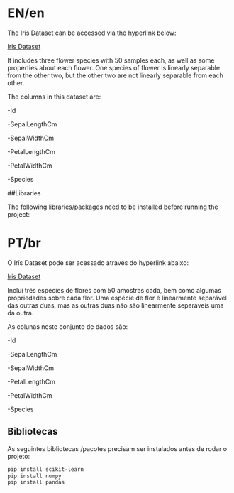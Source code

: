 # EN/en

The Iris Dataset can be accessed via the hyperlink below:

[Iris Dataset]("https://www.kaggle.com/uciml/iris")

It includes three flower species with 50 samples each, as well as some properties about each flower.
One species of flower is linearly separable from the other two, but the other two are not linearly separable from each other.

The columns in this dataset are:

-Id

-SepalLengthCm

-SepalWidthCm

-PetalLengthCm

-PetalWidthCm

-Species

##Libraries

The following libraries/packages need to be installed before running the project:


# PT/br

O Irís Dataset pode ser acessado através do hyperlink abaixo:

[Iris Dataset]("https://www.kaggle.com/uciml/iris")

Inclui três espécies de flores com 50 amostras cada, bem como algumas propriedades sobre cada flor. 
Uma espécie de flor é linearmente separável das outras duas, mas as outras duas não são linearmente separáveis uma da outra.

As colunas neste conjunto de dados são:

-Id

-SepalLengthCm

-SepalWidthCm

-PetalLengthCm

-PetalWidthCm

-Species

## Bibliotecas

As seguintes bibliotecas /pacotes precisam ser instalados antes de rodar o projeto:

```bash
pip install scikit-learn
pip install numpy
pip install pandas
```

